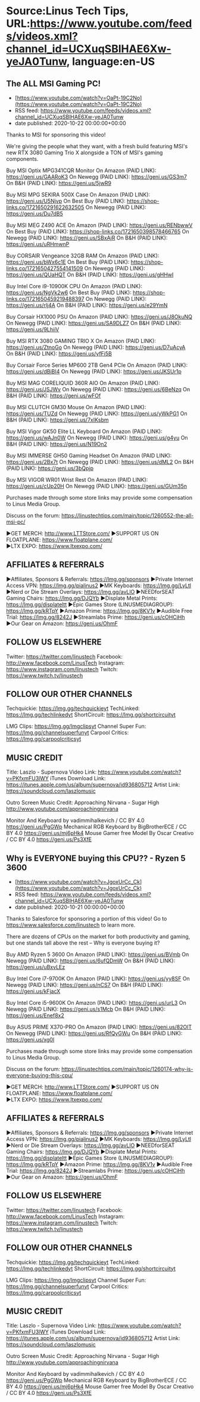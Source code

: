 # Source:Linus Tech Tips, URL:https://www.youtube.com/feeds/videos.xml?channel_id=UCXuqSBlHAE6Xw-yeJA0Tunw, language:en-US

## The ALL MSI Gaming PC!
 - [https://www.youtube.com/watch?v=OaPt-19C2No](https://www.youtube.com/watch?v=OaPt-19C2No)
 - RSS feed: https://www.youtube.com/feeds/videos.xml?channel_id=UCXuqSBlHAE6Xw-yeJA0Tunw
 - date published: 2020-10-22 00:00:00+00:00

Thanks to MSI for sponsoring this video! 

We're giving the people what they want, with a fresh build featuring MSI's new RTX 3080 Gaming Trio X alongside a TON of MSI's gaming components.

Buy MSI Optix MPG341CQR Monitor
On Amazon (PAID LINK): https://geni.us/GAARoK3
On Newegg (PAID LINK): https://geni.us/GS3m7
On B&H (PAID LINK): https://geni.us/5jwR9

Buy MSI MPG SEKIRA 500X Case
On Amazon (PAID LINK): https://geni.us/U5Njvp
On Best Buy (PAID LINK): https://shop-links.co/1721650291622632505
On Newegg (PAID LINK): https://geni.us/Du7dB5

Buy MSI MEG Z490 ACE
On Amazon (PAID LINK): https://geni.us/RENbwwV
On Best Buy (PAID LINK): https://shop-links.co/1721650398578466765
On Newegg (PAID LINK): https://geni.us/SBxAjR
On B&H (PAID LINK): https://geni.us/uRHmwnP

Buy CORSAIR Vengeance 32GB RAM
On Amazon (PAID LINK): https://geni.us/bWx6c1E
On Best Buy (PAID LINK): https://shop-links.co/1721650427554141509
On Newegg (PAID LINK): https://geni.us/QUaHQT
On B&H (PAID LINK): https://geni.us/gHHwI

Buy Intel Core i9-10900K CPU
On Amazon (PAID LINK): https://geni.us/NgVk2w6
On Best Buy (PAID LINK): https://shop-links.co/1721650459219488397
On Newegg (PAID LINK): https://geni.us/rlj4A
On B&H (PAID LINK): https://geni.us/e29YmN

Buy Corsair HX1000 PSU
On Amazon (PAID LINK): https://geni.us/J8OkuNQ
On Newegg (PAID LINK): https://geni.us/SA9DLZ7
On B&H (PAID LINK): https://geni.us/9LhiiV

Buy MSI RTX 3080 GAMING TRIO X
On Amazon (PAID LINK): https://geni.us/ZtnoGo
On Newegg (PAID LINK): https://geni.us/D7uAcyA
On B&H (PAID LINK): https://geni.us/yfFi5B

Buy Corsair Force Series MP600 2TB Gen4 PCIe
On Amazon (PAID LINK): https://geni.us/dBiBI4
On Newegg (PAID LINK): https://geni.us/JKSUr1p

Buy MSI MAG CORELIQUID 360R AIO
On Amazon (PAID LINK): https://geni.us/JSJWv
On Newegg (PAID LINK): https://geni.us/6BeNzq
On B&H (PAID LINK): https://geni.us/wFOf

Buy MSI CLUTCH GM30 Mouse
On Amazon (PAID LINK): https://geni.us/TUZd
On Newegg (PAID LINK): https://geni.us/yWkPG1
On B&H (PAID LINK): https://geni.us/7xIKsbm

Buy MSI Vigor GK50 Elite LL Keyboard
On Amazon (PAID LINK): https://geni.us/wAJn0W
On Newegg (PAID LINK): https://geni.us/g4yu
On B&H (PAID LINK): https://geni.us/N19On2

Buy MSI IMMERSE GH50 Gaming Headset
On Amazon (PAID LINK): https://geni.us/2Bx7t
On Newegg (PAID LINK): https://geni.us/dML2
On B&H (PAID LINK): https://geni.us/3bQpjp

Buy MSI VIGOR WR01 Wrist Rest
On Amazon (PAID LINK): https://geni.us/cUp20H
On Newegg (PAID LINK): https://geni.us/GUm35n

Purchases made through some store links may provide some compensation to Linus Media Group.

Discuss on the forum: https://linustechtips.com/main/topic/1260552-the-all-msi-pc/


►GET MERCH: http://www.LTTStore.com/
►SUPPORT US ON FLOATPLANE: https://www.floatplane.com/  
►LTX EXPO: https://www.ltxexpo.com/   

AFFILIATES & REFERRALS
---------------------------------------------------
►Affiliates, Sponsors & Referrals: https://lmg.gg/sponsors
►Private Internet Access VPN: https://lmg.gg/pialinus2
►MK Keyboards: https://lmg.gg/LyLtl
►Nerd or Die Stream Overlays: https://lmg.gg/avLlO
►NEEDforSEAT Gaming Chairs: https://lmg.gg/DJQYb
►Displate Metal Prints: https://lmg.gg/displateltt
►Epic Games Store (LINUSMEDIAGROUP): https://lmg.gg/kRTpY
►Amazon Prime: https://lmg.gg/8KV1v
►Audible Free Trial: https://lmg.gg/8242J
►Streamlabs Prime: https://geni.us/cOHCiHh
►Our Gear on Amazon: https://geni.us/OhmF
 
FOLLOW US ELSEWHERE
---------------------------------------------------  
Twitter: https://twitter.com/linustech
Facebook: http://www.facebook.com/LinusTech
Instagram: https://www.instagram.com/linustech
Twitch: https://www.twitch.tv/linustech

FOLLOW OUR OTHER CHANNELS
---------------------------------------------------  
Techquickie: https://lmg.gg/techquickieyt
TechLinked: https://lmg.gg/techlinkedyt
ShortCircuit: https://lmg.gg/shortcircuityt

LMG Clips: https://lmg.gg/lmgclipsyt
Channel Super Fun: https://lmg.gg/channelsuperfunyt
Carpool Critics: https://lmg.gg/carpoolcriticsyt

MUSIC CREDIT
---------------------------------------------------  
Title: Laszlo - Supernova
Video Link: https://www.youtube.com/watch?v=PKfxmFU3lWY
iTunes Download Link: https://itunes.apple.com/us/album/supernova/id936805712
Artist Link: https://soundcloud.com/laszlomusic

Outro Screen Music Credit: Approaching Nirvana - Sugar High http://www.youtube.com/approachingnirvana

Monitor And Keyboard by vadimmihalkevich / CC BY 4.0  https://geni.us/PgGWp
Mechanical RGB Keyboard by BigBrotherECE / CC BY 4.0 https://geni.us/mj6pHk4
Mouse Gamer free Model By Oscar Creativo / CC BY 4.0 https://geni.us/Ps3XfE

## Why is EVERYONE buying this CPU?? - Ryzen 5 3600
 - [https://www.youtube.com/watch?v=JgoxUrCc_Ck](https://www.youtube.com/watch?v=JgoxUrCc_Ck)
 - RSS feed: https://www.youtube.com/feeds/videos.xml?channel_id=UCXuqSBlHAE6Xw-yeJA0Tunw
 - date published: 2020-10-21 00:00:00+00:00

Thanks to Salesforce for sponsoring a portion of this video! Go to https://www.salesforce.com/linustech to learn more.

There are dozens of CPUs on the market for both productivity and gaming, but one stands tall above the rest – Why is everyone buying it?

Buy AMD Ryzen 5 3600
On Amazon (PAID LINK): https://geni.us/BVmb
On Newegg (PAID LINK): https://geni.us/6ufQDmW
On B&H (PAID LINK): https://geni.us/uBxvLEz

Buy Intel Core i7-9700K
On Amazon (PAID LINK): https://geni.us/yy8SF
On Newegg (PAID LINK): https://geni.us/nCS7
On B&H (PAID LINK): https://geni.us/kFjacX

Buy Intel Core i5-9600K
On Amazon (PAID LINK): https://geni.us/urL3
On Newegg (PAID LINK): https://geni.us/s1Mcb
On B&H (PAID LINK): https://geni.us/Enef8x2

Buy ASUS PRIME X370-PRO
On Amazon (PAID LINK): https://geni.us/82OlT
On Newegg (PAID LINK): https://geni.us/RfQyGWu
On B&H (PAID LINK): https://geni.us/xg0l

Purchases made through some store links may provide some compensation to Linus Media Group.

Discuss on the forum: https://linustechtips.com/main/topic/1260174-why-is-everyone-buying-this-cpu/


►GET MERCH: http://www.LTTStore.com/
►SUPPORT US ON FLOATPLANE: https://www.floatplane.com/  
►LTX EXPO: https://www.ltxexpo.com/   

AFFILIATES & REFERRALS
---------------------------------------------------
►Affiliates, Sponsors & Referrals: https://lmg.gg/sponsors
►Private Internet Access VPN: https://lmg.gg/pialinus2
►MK Keyboards: https://lmg.gg/LyLtl
►Nerd or Die Stream Overlays: https://lmg.gg/avLlO
►NEEDforSEAT Gaming Chairs: https://lmg.gg/DJQYb
►Displate Metal Prints: https://lmg.gg/displateltt
►Epic Games Store (LINUSMEDIAGROUP): https://lmg.gg/kRTpY
►Amazon Prime: https://lmg.gg/8KV1v
►Audible Free Trial: https://lmg.gg/8242J
►Streamlabs Prime: https://geni.us/cOHCiHh
►Our Gear on Amazon: https://geni.us/OhmF
 
FOLLOW US ELSEWHERE
---------------------------------------------------  
Twitter: https://twitter.com/linustech
Facebook: http://www.facebook.com/LinusTech
Instagram: https://www.instagram.com/linustech
Twitch: https://www.twitch.tv/linustech

FOLLOW OUR OTHER CHANNELS
---------------------------------------------------  
Techquickie: https://lmg.gg/techquickieyt
TechLinked: https://lmg.gg/techlinkedyt
ShortCircuit: https://lmg.gg/shortcircuityt

LMG Clips: https://lmg.gg/lmgclipsyt
Channel Super Fun: https://lmg.gg/channelsuperfunyt
Carpool Critics: https://lmg.gg/carpoolcriticsyt

MUSIC CREDIT
---------------------------------------------------  
Title: Laszlo - Supernova
Video Link: https://www.youtube.com/watch?v=PKfxmFU3lWY
iTunes Download Link: https://itunes.apple.com/us/album/supernova/id936805712
Artist Link: https://soundcloud.com/laszlomusic

Outro Screen Music Credit: Approaching Nirvana - Sugar High http://www.youtube.com/approachingnirvana

Monitor And Keyboard by vadimmihalkevich / CC BY 4.0  https://geni.us/PgGWp
Mechanical RGB Keyboard by BigBrotherECE / CC BY 4.0 https://geni.us/mj6pHk4
Mouse Gamer free Model By Oscar Creativo / CC BY 4.0 https://geni.us/Ps3XfE

